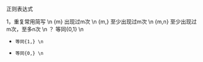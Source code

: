 正则表达式

1，重复常用简写 \n
  {m}  出现过m次 \n
  {m,}  至少出现过m次 \n
  {m,n}  至少出现过m次，至多n次 \n
  ？    等同{0,1} \n
  +     等同{1,} \n
  *     等同{0,} \n
